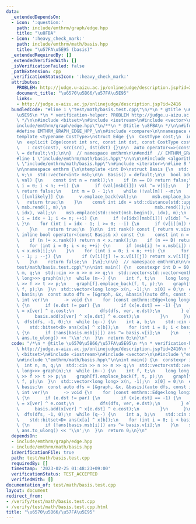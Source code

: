 ```yaml
---
data:
  _extendedDependsOn:
  - icon: ':question:'
    path: include/emthrm/graph/edge.hpp
    title: "\u8FBA"
  - icon: ':heavy_check_mark:'
    path: include/emthrm/math/basis.hpp
    title: "\u57FA\u5E95 (basis)"
  _extendedRequiredBy: []
  _extendedVerifiedWith: []
  _isVerificationFailed: false
  _pathExtension: cpp
  _verificationStatusIcon: ':heavy_check_mark:'
  attributes:
    PROBLEM: http://judge.u-aizu.ac.jp/onlinejudge/description.jsp?id=2416
    document_title: "\u6570\u5B66/\u57FA\u5E95"
    links:
    - http://judge.u-aizu.ac.jp/onlinejudge/description.jsp?id=2416
  bundledCode: "#line 1 \"test/math/basis.test.cpp\"\n/*\n * @title \u6570\u5B66/\u57FA\
    \u5E95\n *\n * verification-helper: PROBLEM http://judge.u-aizu.ac.jp/onlinejudge/description.jsp?id=2416\n\
    \ */\n\n#include <bitset>\n#include <iostream>\n#include <vector>\n\n#line 1 \"\
    include/emthrm/graph/edge.hpp\"\n/**\n * @title \u8FBA\n */\n\n#ifndef EMTHRM_GRAPH_EDGE_HPP_\n\
    #define EMTHRM_GRAPH_EDGE_HPP_\n\n#include <compare>\n\nnamespace emthrm {\n\n\
    template <typename CostType>\nstruct Edge {\n  CostType cost;\n  int src, dst;\n\
    \n  explicit Edge(const int src, const int dst, const CostType cost = 0)\n   \
    \   : cost(cost), src(src), dst(dst) {}\n\n  auto operator<=>(const Edge& x) const\
    \ = default;\n};\n\n}  // namespace emthrm\n\n#endif  // EMTHRM_GRAPH_EDGE_HPP_\n\
    #line 1 \"include/emthrm/math/basis.hpp\"\n\n\n\n#include <algorithm>\n#line 6\
    \ \"include/emthrm/math/basis.hpp\"\n#include <iterator>\n#line 8 \"include/emthrm/math/basis.hpp\"\
    \n\nnamespace emthrm {\n\ntemplate <int D>\nstruct Basis {\n  std::vector<std::bitset<D>>\
    \ v;\n  std::vector<int> msb;\n\n  Basis() = default;\n\n  bool add(std::bitset<D>\
    \ val) {\n    const int n = rank();\n    if (n == D) return false;\n    for (int\
    \ i = 0; i < n; ++i) {\n      if (val[msb[i]]) val ^= v[i];\n    }\n    if (val.none())\
    \ return false;\n    int m = D - 1;\n    while (!val[m]) --m;\n    if (v.empty())\
    \ [[unlikely]] {\n      v.emplace_back(val);\n      msb.emplace_back(m);\n   \
    \   return true;\n    }\n    const int idx = std::distance(std::upper_bound(msb.rbegin(),\
    \ msb.rend(), m),\n                                  msb.rend());\n    v.emplace(std::next(v.begin(),\
    \ idx), val);\n    msb.emplace(std::next(msb.begin(), idx), m);\n    for (int\
    \ i = idx + 1; i <= n; ++i) {\n      if (v[idx][msb[i]]) v[idx] ^= v[i];\n   \
    \ }\n    for (int i = idx - 1; i >= 0; --i) {\n      if (v[i][m]) v[i] ^= v[idx];\n\
    \    }\n    return true;\n  }\n\n  int rank() const { return v.size(); }\n\n \
    \ inline bool operator<(const Basis& x) const {\n    const int n = v.size();\n\
    \    if (n != x.rank()) return n < x.rank();\n    if (n == D) return false;\n\
    \    for (int i = 0; i < n; ++i) {\n      if (msb[i] != x.msb[i]) return msb[i]\
    \ < x.msb[i];\n    }\n    for (int i = 0; i < n; ++i) {\n      for (int j = msb[i]\
    \ - 1; ; --j) {\n        if (v[i][j] != x.v[i][j]) return x.v[i][j];\n      }\n\
    \    }\n    return false;\n  }\n};\n\n}  // namespace emthrm\n\n\n#line 13 \"\
    test/math/basis.test.cpp\"\n\nint main() {\n  constexpr int D = 60;\n  int n,\
    \ m, q;\n  std::cin >> n >> m >> q;\n  std::vector<std::vector<emthrm::Edge<long\
    \ long>>> graph(n);\n  while (m--) {\n    int f, t;\n    long long p;\n    std::cin\
    \ >> f >> t >> p;\n    graph[f].emplace_back(f, t, p);\n    graph[t].emplace_back(t,\
    \ f, p);\n  }\n  std::vector<long long> x(n, -1);\n  x[0] = 0;\n  emthrm::Basis<D>\
    \ basis;\n  const auto dfs = [&graph, &x, &basis](auto dfs, const int par, const\
    \ int ver)\n      -> void {\n    for (const emthrm::Edge<long long>& e : graph[ver])\
    \ {\n      if (e.dst != par) {\n        if (x[e.dst] == -1) {\n          x[e.dst]\
    \ = x[ver] ^ e.cost;\n          dfs(dfs, ver, e.dst);\n        } else {\n    \
    \      basis.add(x[ver] ^ x[e.dst] ^ e.cost);\n        }\n      }\n    }\n  };\n\
    \  dfs(dfs, -1, 0);\n  while (q--) {\n    int a, b;\n    std::cin >> a >> b;\n\
    \    std::bitset<D> ans(x[a] ^ x[b]);\n    for (int i = 0; i < basis.rank(); ++i)\
    \ {\n      if (!ans[basis.msb[i]]) ans ^= basis.v[i];\n    }\n    std::cout <<\
    \ ans.to_ulong() << '\\n';\n  }\n  return 0;\n}\n"
  code: "/*\n * @title \u6570\u5B66/\u57FA\u5E95\n *\n * verification-helper: PROBLEM\
    \ http://judge.u-aizu.ac.jp/onlinejudge/description.jsp?id=2416\n */\n\n#include\
    \ <bitset>\n#include <iostream>\n#include <vector>\n\n#include \"emthrm/graph/edge.hpp\"\
    \n#include \"emthrm/math/basis.hpp\"\n\nint main() {\n  constexpr int D = 60;\n\
    \  int n, m, q;\n  std::cin >> n >> m >> q;\n  std::vector<std::vector<emthrm::Edge<long\
    \ long>>> graph(n);\n  while (m--) {\n    int f, t;\n    long long p;\n    std::cin\
    \ >> f >> t >> p;\n    graph[f].emplace_back(f, t, p);\n    graph[t].emplace_back(t,\
    \ f, p);\n  }\n  std::vector<long long> x(n, -1);\n  x[0] = 0;\n  emthrm::Basis<D>\
    \ basis;\n  const auto dfs = [&graph, &x, &basis](auto dfs, const int par, const\
    \ int ver)\n      -> void {\n    for (const emthrm::Edge<long long>& e : graph[ver])\
    \ {\n      if (e.dst != par) {\n        if (x[e.dst] == -1) {\n          x[e.dst]\
    \ = x[ver] ^ e.cost;\n          dfs(dfs, ver, e.dst);\n        } else {\n    \
    \      basis.add(x[ver] ^ x[e.dst] ^ e.cost);\n        }\n      }\n    }\n  };\n\
    \  dfs(dfs, -1, 0);\n  while (q--) {\n    int a, b;\n    std::cin >> a >> b;\n\
    \    std::bitset<D> ans(x[a] ^ x[b]);\n    for (int i = 0; i < basis.rank(); ++i)\
    \ {\n      if (!ans[basis.msb[i]]) ans ^= basis.v[i];\n    }\n    std::cout <<\
    \ ans.to_ulong() << '\\n';\n  }\n  return 0;\n}\n"
  dependsOn:
  - include/emthrm/graph/edge.hpp
  - include/emthrm/math/basis.hpp
  isVerificationFile: true
  path: test/math/basis.test.cpp
  requiredBy: []
  timestamp: '2023-02-25 01:48:23+09:00'
  verificationStatus: TEST_ACCEPTED
  verifiedWith: []
documentation_of: test/math/basis.test.cpp
layout: document
redirect_from:
- /verify/test/math/basis.test.cpp
- /verify/test/math/basis.test.cpp.html
title: "\u6570\u5B66/\u57FA\u5E95"
---
```


